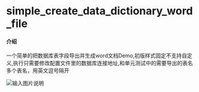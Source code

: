 # simple_create_data_dictionary_word_file

#### 介绍
一个简单的把数据库表字段导出并生成word文档Demo,初版样式固定不支持自定义,执行只需要修改配置文件里的数据库连接地址,和单元测试中的需要导出的表名
多个表名，用英文逗号隔开

![输入图片说明](https://images.gitee.com/uploads/images/2020/1109/103254_0f780be3_5081865.png "屏幕截图.png")